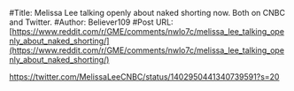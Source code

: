 #Title: Melissa Lee talking openly about naked shorting now. Both on CNBC and Twitter.
#Author: Believer109
#Post URL: [https://www.reddit.com/r/GME/comments/nwlo7c/melissa_lee_talking_openly_about_naked_shorting/](https://www.reddit.com/r/GME/comments/nwlo7c/melissa_lee_talking_openly_about_naked_shorting/)


https://twitter.com/MelissaLeeCNBC/status/1402950441340739591?s=20